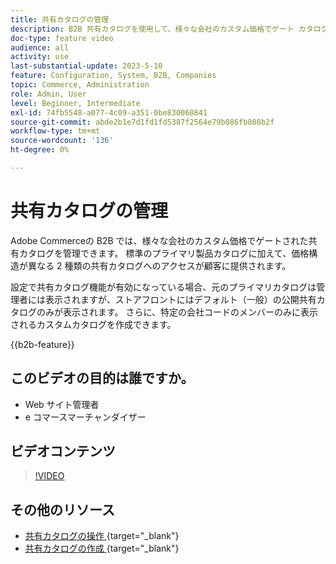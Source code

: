 ```yaml
---
title: 共有カタログの管理
description: B2B 共有カタログを使用して、様々な会社のカスタム価格でゲート カタログを管理する方法を説明します。
doc-type: feature video
audience: all
activity: use
last-substantial-update: 2023-5-10
feature: Configuration, System, B2B, Companies
topic: Commerce, Administration
role: Admin, User
level: Beginner, Intermediate
exl-id: 74fb5548-a077-4c09-a351-0be830060841
source-git-commit: abde2b1e7d1fd1fd5387f2564e79b086fb808b2f
workflow-type: tm+mt
source-wordcount: '136'
ht-degree: 0%

---
```


# 共有カタログの管理

Adobe Commerceの B2B では、様々な会社のカスタム価格でゲートされた共有カタログを管理できます。 標準のプライマリ製品カタログに加えて、価格構造が異なる 2 種類の共有カタログへのアクセスが顧客に提供されます。

設定で共有カタログ機能が有効になっている場合、元のプライマリカタログは管理者には表示されますが、ストアフロントにはデフォルト（一般）の公開共有カタログのみが表示されます。 さらに、特定の会社コードのメンバーのみに表示されるカスタムカタログを作成できます。

{{b2b-feature}}

## このビデオの目的は誰ですか。

- Web サイト管理者
- e コマースマーチャンダイザー

## ビデオコンテンツ

>[!VIDEO](https://video.tv.adobe.com/v/344446?quality=12&learn=on)

## その他のリソース

- [ 共有カタログの操作 ](https://experienceleague.adobe.com/docs/commerce-admin/b2b/shared-catalogs/catalog-shared.html?lang=ja){target="_blank"}
- [ 共有カタログの作成 ](https://experienceleague.adobe.com/docs/commerce-admin/b2b/shared-catalogs/define/catalog-shared-create.html?lang=ja){target="_blank"}
